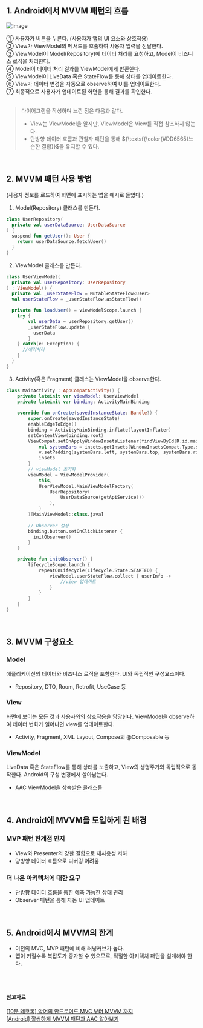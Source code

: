 ## 1. Android에서 MVVM 패턴의 흐름

![image](https://github.com/user-attachments/assets/c13fb77c-9600-43c4-b4af-2c32313d9498)

➀ 사용자가 버튼을 누른다. (사용자가 앱의 UI 요소와 상호작용) <br>
➁ View가 ViewModel의 메서드를 호출하여 사용자 입력을 전달한다. <br>
➂ ViewModel이 Model(Repository)에 데이터 처리를 요청하고, Model이 비즈니스 로직을 처리한다.<br>
➃ Model이 데이터 처리 결과를 ViewModel에게 반환한다.<br>
➄ ViewModel이 LiveData 혹은 StateFlow를 통해 상태를 업데이트한다.<br>
➅ View가 데이터 변경을 자동으로 observe하여 UI를 업데이트한다. <br>
➆ 최종적으로 사용자가 업데이트된 화면을 통해 결과를 확인한다.<br>
<br>
> 다이어그램을 작성하며 느낀 점은 다음과 같다.
> - View는 ViewModel을 알지만, ViewModel은 View를 직접 참조하지 않는다.
> - 단방향 데이터 흐름과 관찰자 패턴을 통해 ${\textsf{\color{#DD6565}느슨한 결합}}$을 유지할 수 있다. 

<br>

## 2. MVVM 패턴 사용 방법

(사용자 정보를 로드하여 화면에 표시하는 앱을 예시로 들었다.)

1. Model(Repository) 클래스를 만든다.
```kotlin
class UserRepository(
  private val userDataSource: UserDataSource
) {
  suspend fun getUser(): User {
    return userDataSource.fetchUser()
  }
}
```

2. ViewModel 클래스를 만든다.
```kotlin
class UserViewModel(
  private val userRepository: UserRepository
) : ViewModel() {
  private val _userStateFlow = MutableStateFlow<User>
  val userStateFlow = _userStateFlow.asStateFlow()

  private fun loadUser() = viewModelScope.launch {
    try {
        val userData = userRepository.getUser()
        _userStateFlow.update {
          userData
        }
    } catch(e: Exception) {
      //에러처리
    }
  }
}
```

3. Activity(혹은 Fragment) 클래스는 ViewModel을 observe한다.
```kotlin
class MainActivity : AppCompatActivity() {
    private lateinit var viewModel: UserViewModel
    private lateinit var binding: ActivityMainBinding
    
    override fun onCreate(savedInstanceState: Bundle?) {
        super.onCreate(savedInstanceState)
        enableEdgeToEdge()
        binding = ActivityMainBinding.inflate(layoutInflater)
        setContentView(binding.root)
        ViewCompat.setOnApplyWindowInsetsListener(findViewById(R.id.main)) { v, insets ->
            val systemBars = insets.getInsets(WindowInsetsCompat.Type.systemBars())
            v.setPadding(systemBars.left, systemBars.top, systemBars.right, systemBars.bottom)
            insets
        }
        // viewModel 초기화
        viewModel = ViewModelProvider(
            this,
            UserViewModel.MainViewModelFactory(
                UserRepository(
                    UserDataSource(getApiService())
                ),
            )
        )[MainViewModel::class.java]
        
        // Observer 설정
        binding.button.setOnClickListener {
          initObserver()
        }
    }

    private fun initObserver() {
        lifecycleScope.launch {
            repeatOnLifecycle(Lifecycle.State.STARTED) {
                viewModel.userStateFlow.collect { userInfo ->
                    //view 업데이트
                }
            }
        }
    }
}
```

<br>

## 3. MVVM 구성요소
### Model
애플리케이션의 데이터와 비즈니스 로직을 포함한다.
UI와 독립적인 구성요소이다.
- Repository, DTO, Room, Retrofit, UseCase 등

### View
화면에 보이는 모든 것과 사용자와의 상호작용을 담당한다.
ViewModel을 observe하여 데이터 변화가 일어나면 view를 업데이트한다.
- Activity, Fragment, XML Layout, Compose의 @Composable 등

### ViewModel
LiveData 혹은 StateFlow를 통해 상태를 노출하고, View의 생명주기와 독립적으로 동작한다.
Android의 구성 변경에서 살아남는다.
- AAC ViewModel을 상속받은 클래스들

<br>

## 4. Android에 MVVM을 도입하게 된 배경

### MVP 패턴 한계점 인지
- View와 Presenter의 강한 결합으로 재사용성 저하
- 양방향 데이터 흐름으로 디버깅 어려움

### 더 나은 아키텍처에 대한 요구
- 단방향 데이터 흐름을 통한 예측 가능한 상태 관리
- Observer 패턴을 통해 자동 UI 업데이트

<br>

## 5. Android에서 MVVM의 한계
- 이전의 MVC, MVP 패턴에 비해 러닝커브가 높다.
- 앱이 커질수록 복잡도가 증가할 수 있으므로, 적절한 아키텍처 패턴을 설계해야 한다.
    
<br>
<br>

#### 참고자료
[[10분 테코톡] 악어의 안드로이드 MVC 부터 MVVM 까지](https://www.youtube.com/watch?v=OPXf00DX4b0&t=303s)  
[[Android] 깔쌈하게 MVVM 패턴과 AAC 알아보기](https://velog.io/@haero_kim/Android-%EA%B9%94%EC%8C%88%ED%95%98%EA%B2%8C-MVVM-%ED%8C%A8%ED%84%B4%EA%B3%BC-AAC-%EC%95%8C%EC%95%84%EB%B3%B4%EA%B8%B0)

